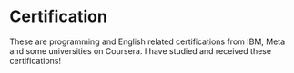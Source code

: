 
# Certification
These are programming and English related certifications from IBM, Meta and some universities on Coursera. I have studied and received these certifications!
